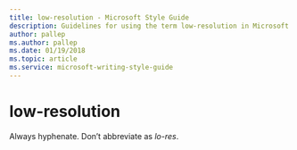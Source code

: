 ```yaml
---
title: low-resolution - Microsoft Style Guide
description: Guidelines for using the term low-resolution in Microsoft documents.
author: pallep
ms.author: pallep
ms.date: 01/19/2018
ms.topic: article
ms.service: microsoft-writing-style-guide
---
```


# low-resolution

Always hyphenate. Don’t abbreviate as *lo-res*.
